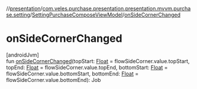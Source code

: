 //[presentation](../../../index.md)/[com.veles.purchase.presentation.presentation.mvvm.purchase.setting](../index.md)/[SettingPurchaseComposeViewModel](index.md)/[onSideCornerChanged](on-side-corner-changed.md)

# onSideCornerChanged

[androidJvm]\
fun [onSideCornerChanged](on-side-corner-changed.md)(topStart: [Float](https://kotlinlang.org/api/latest/jvm/stdlib/kotlin/-float/index.html) = flowSideCorner.value.topStart, topEnd: [Float](https://kotlinlang.org/api/latest/jvm/stdlib/kotlin/-float/index.html) = flowSideCorner.value.topEnd, bottomStart: [Float](https://kotlinlang.org/api/latest/jvm/stdlib/kotlin/-float/index.html) = flowSideCorner.value.bottomStart, bottomEnd: [Float](https://kotlinlang.org/api/latest/jvm/stdlib/kotlin/-float/index.html) = flowSideCorner.value.bottomEnd): Job
